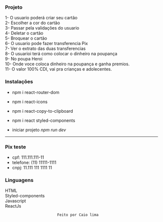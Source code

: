 ### Projeto

1- O usuario poderá criar seu cartão<br>
2- Escolher a cor do cartão<br>
3- Passar pela validações do usuario<br>
4- Deletar o cartão<br>
5- Broquear o cartão<br>
6- O usuario pode fazer transferencia Pix<br>
7- Ver o extrato das duas transferencias<br>
8- O usuarioi terá como colocar o dinheiro na poupança<br>
9- No poupa Heroi<br>
10- Onde voce coloca dinheiro na poupança e ganha premios.<br>
11- O valor 100% CDI, vai pra crianças e adolecentes.<br>

### Instalações

- npm i react-router-dom
- npm i react-icons
- npm i react-copy-to-clipboard
- npm i react styled-components

- iniciar projeto *npm run dev*
---

### Pix teste

- cpf: 111.111.111-11
- telefone: (11) 11111-1111
- cnpj: 11.111 111 1111 11

### Linguagens

HTML<br>
Styled-components<br>
Javascript<br>
ReactJs<br>

                            Feito por Caio lima
